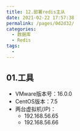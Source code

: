 ```yaml
---
title: 12.部署redis主从
date: 2021-02-22 17:57:38
permalink: /pages/0d2d32/
categories:
  - 数据库
  - Redis
tags:
  - 
---
```

## 01.工具

- VMware版本号：16.0.0
- CentOS版本：7.5
- 两台虚拟机(IP)：
     - 192.168.56.65
     - 192.168.56.66



